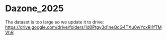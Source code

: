 # Dazone_2025
The dataset is too large so we update it to drive: https://drive.google.com/drive/folders/1d0Ptgy3d1neQcG4TXu0wYcxRl1fTMVhR


